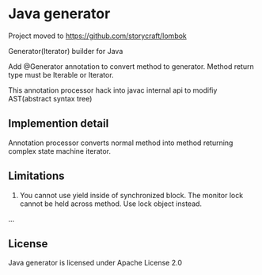 # Java generator
Project moved to https://github.com/storycraft/lombok

Generator(Iterator) builder for Java

Add @Generator annotation to convert method to generator. Method return type must be Iterable or Iterator.

This annotation processor hack into javac internal api to modifiy AST(abstract syntax tree)

## Implemention detail
Annotation processor converts normal method into method returning complex state machine iterator.

## Limitations
1. You cannot use yield inside of synchronized block. The monitor lock cannot be held across method. Use lock object instead.

...

## License
Java generator is licensed under Apache License 2.0

